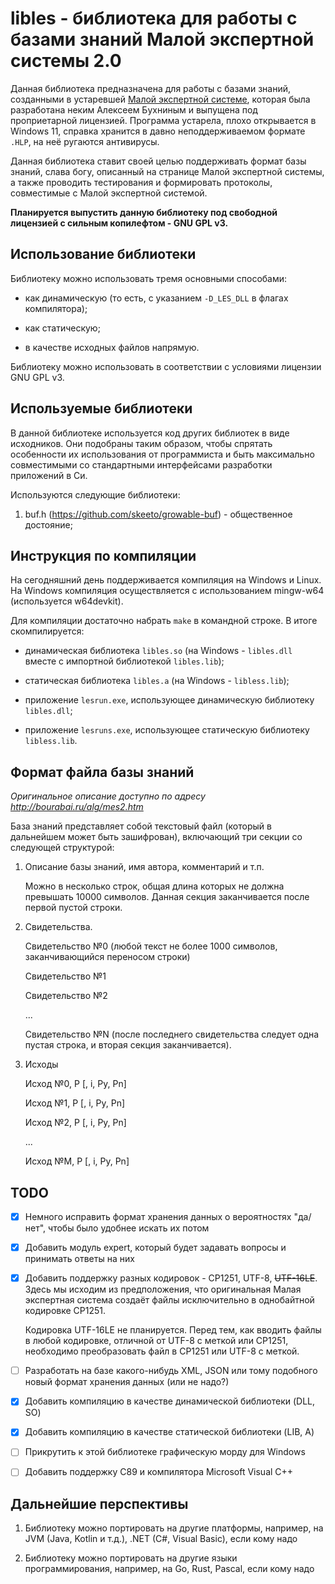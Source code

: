 libles - библиотека для работы с базами знаний Малой экспертной системы 2.0
===========================================================================

Данная библиотека предназначена для работы с базами знаний, созданными в
устаревшей [Малой экспертной системе](http://bourabai.ru/alg/mes2.htm), которая
была разработана неким Алексеем Бухниным и выпущена под проприетарной лицензией.
Программа устарела, плохо открывается в Windows 11, справка хранится в давно
неподдерживаемом формате `.HLP`, на неё ругаются антивирусы. 

Данная библиотека ставит своей целью поддерживать формат базы знаний, слава
богу, описанный на странице Малой экспертной системы, а также проводить
тестирования и формировать протоколы, совместимые с Малой экспертной системой.

**Планируется выпустить данную библиотеку под свободной лицензией с сильным
копилефтом - GNU GPL v3.**

Использование библиотеки
------------------------

Библиотеку можно использовать тремя основными способами:

- как динамическую (то есть, с указанием `-D_LES_DLL` в флагах компилятора);

- как статическую;

- в качестве исходных файлов напрямую.

Библиотеку можно использовать в соответствии с условиями лицензии GNU GPL v3.

Используемые библиотеки
-----------------------

В данной библиотеке используется код других библиотек в виде исходников. Они
подобраны таким образом, чтобы спрятать особенности их использования от
программиста и быть максимально совместимыми со стандартными интерфейсами
разработки приложений в Си.

Используются следующие библиотеки:

1. buf.h (<https://github.com/skeeto/growable-buf>) - общественное достояние;

Инструкция по компиляции
------------------------

На сегодняшний день поддерживается компиляция на Windows и Linux. На Windows
компиляция осуществляется с использованием mingw-w64 (используется w64devkit).

Для компиляции достаточно набрать `make` в командной строке. В итоге
скомпилируется:

- динамическая библиотека `libles.so` (на Windows - `libles.dll` вместе с
  импортной библиотекой `libles.lib`);

- статическая библиотека `libles.a` (на Windows - `libless.lib`);

- приложение `lesrun.exe`, использующее динамическую библиотеку `libles.dll`;

- приложение `lesruns.exe`, использующее статическую библиотеку `libless.lib`.

Формат файла базы знаний
------------------------

*Оригинальное описание доступно по адресу <http://bourabai.ru/alg/mes2.htm>*

База знаний представляет собой текстовый файл (который в дальнейшем может быть
зашифрован), включающий три секции со следующей структурой:

1. Описание базы знаний, имя автора, комментарий и т.п.

   Можно в несколько строк, общая длина которых не должна превышать 10000
   символов. Данная секция заканчивается после первой пустой строки.

2. Свидетельства.

   Свидетельство №0 (любой текст не более 1000 символов, заканчивающийся
   переносом строки)

   Свидетельство №1

   Свидетельство №2

   ...

   Свидетельство №N (после последнего свидетельства следует одна пустая строка,
   и вторая секция заканчивается).

3. Исходы

   Исход №0, P [, i, Py, Pn]

   Исход №1, P [, i, Py, Pn]

   Исход №2, P [, i, Py, Pn]

   ...

   Исход №M, P [, i, Py, Pn]


TODO
----

- [X] Немного исправить формат хранения данных о вероятностях "да/нет", чтобы
  было удобнее искать их потом

- [X] Добавить модуль expert, который будет задавать вопросы и принимать ответы
  на них

- [X] Добавить поддержку разных кодировок - CP1251, UTF-8, ~~UTF-16LE~~. Здесь мы
  исходим из предположения, что оригинальная Малая экспертная система создаёт
  файлы исключительно в однобайтной кодировке CP1251.

  Кодировка UTF-16LE не планируется. Перед тем, как вводить файлы в любой 
  кодировке, отличной от UTF-8 с меткой или CP1251, необходимо 
  преобразовать файл в CP1251 или UTF-8 с меткой.

- [ ] Разработать на базе какого-нибудь XML, JSON или тому подобного новый
  формат хранения данных (или не надо?)

- [X] Добавить компиляцию в качестве динамической библиотеки (DLL, SO)

- [X] Добавить компиляцию в качестве статической библиотеки (LIB, A)

- [ ] Прикрутить к этой библиотеке графическую морду для Windows

- [ ] Добавить поддержку C89 и компилятора Microsoft Visual C++

Дальнейшие перспективы
----------------------

1. Библиотеку можно портировать на другие платформы, например, на JVM (Java,
   Kotlin и т.д.), .NET (C#, Visual Basic), если кому надо

2. Библиотеку можно портировать на другие языки программирования, например, на
   Go, Rust, Pascal, если кому надо

